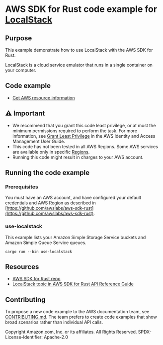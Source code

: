 # AWS SDK for Rust code example for [LocalStack](https://github.com/localstack/localstack)

## Purpose

This example demonstrate how to use LocalStack with the AWS SDK for Rust.

LocalStack is a cloud service emulator that runs in a single container on your computer. 

## Code example

- [Get AWS resource information](src/bin/use-localstack.rs)

## ⚠ Important

- We recommend that you grant this code least privilege, 
  or at most the minimum permissions required to perform the task.
  For more information, see
  [Grant Least Privilege](https://docs.aws.amazon.com/IAM/latest/UserGuide/best-practices.html#grant-least-privilege)
  in the AWS Identity and Access Management User Guide.
- This code has not been tested in all AWS Regions.
  Some AWS services are available only in specific
  [Regions](https://aws.amazon.com/about-aws/global-infrastructure/regional-product-services).
- Running this code might result in charges to your AWS account.

## Running the code example

### Prerequisites

You must have an AWS account, and have configured your default credentials and AWS Region as described in [https://github.com/awslabs/aws-sdk-rust](https://github.com/awslabs/aws-sdk-rust).

### use-localstack

This example lists your Amazon Simple Storage Service buckets and Amazon Simple Queue Service queues.

`cargo run --bin use-localstack`

## Resources

- [AWS SDK for Rust repo](https://github.com/awslabs/aws-sdk-rust)
- [LocalStack topic in AWS SDK for Rust API Reference Guide](https://docs.aws.amazon.com/sdk-for-rust/latest/dg/localstack.html)

## Contributing

To propose a new code example to the AWS documentation team, 
see [CONTRIBUTING.md](https://github.com/awsdocs/aws-doc-sdk-examples/blob/master/CONTRIBUTING.md). 
The team prefers to create code examples that show broad scenarios rather than individual API calls.

Copyright Amazon.com, Inc. or its affiliates. All Rights Reserved. SPDX-License-Identifier: Apache-2.0
